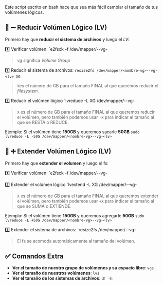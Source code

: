 Este script escrito en bash hace que sea más fácil cambiar el tamaño de tus volúmenes lógicos.

## 📌 ➖ Reducir Volúmen Lógico (LV)

Primero hay que **reducir el sistema de archivos** y luego el *LV*:

1️⃣ Verificar volúmen: `e2fsck -f /dev/mapper/<nombre-vg>--vg-<lv>
> *vg* significa *Volume Group*

2️⃣ Reducir el sistema de archivos: `resize2fs /dev/mapper/<nombre-vg>--vg-<lv> XG`

>`X`es el número de GB para el tamaño FINAL al que queremos reducir el *filesystem*.

3️⃣ Reducir el volúmen lógico `lvreduce -L XG /dev/mapper/<nombre-vg>--vg-<lv>

> `X` es el número de GB para el tamaño FINAL al que queremos reducir el volúmen, pero también podemos usar `-X` para indicar el tamaño al que se RESTA o REDUCE.

Ejemplo: Si el volúmen tiene **150GB** y queremos sacarle **50GB**
`sudo lvreduce -L -50G /dev/mapper/<nombre-vg>--vg-<lv>`

## 📌 ➕ Extender Volúmen Lógico (LV)

Primero hay que **extender el volumen** y luego el fs:

1️⃣ Verificar volúmen: `e2fsck -f /dev/mapper/<nombre-vg>--vg-<lv>

2️⃣ Extender el volúmen lógico `lvextend -L XG /dev/mapper/<nombre-vg>--vg-<lv>

> `X` es el número de GB para el tamaño FINAL al que queremos extender el volúmen, pero también podemos usar `+X` para indicar el tamaño al que se SUMA o EXTIENDE.

Ejemplo: Si el volúmen tiene **150GB** y queremos agregarle **50GB**
`sudo lvreduce -L +50G /dev/mapper/<nombre-vg>--vg-<lv>`

3️⃣ Extender el sistema de archivos: `resize2fs /dev/mapper/<nombre-vg>--vg-<lv>

>El fs se acomoda automáticamente al tamaño del volúmen.

## ✅ Comandos Extra

- **Ver el tamaño de nuestro grupo de volúmenes y su espacio libre**: `vgs`
- **Ver el tamaño de nuestros volúmenes**: `lvs`
- **Ver el tamaño de los sistemas de archivos**: `df -h`

